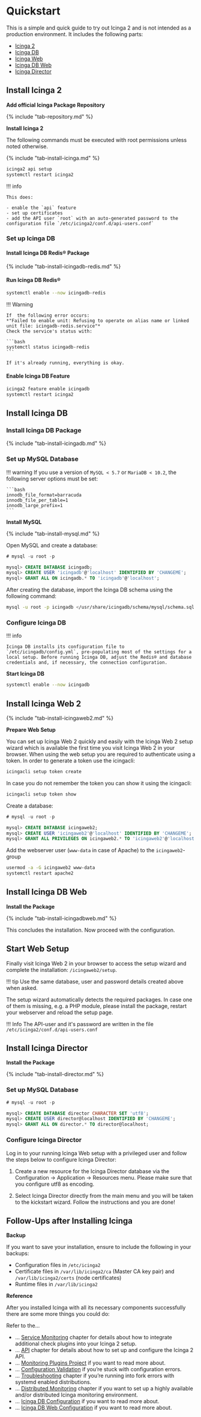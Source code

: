 # Quickstart

This is a simple and quick guide to try out Icinga 2 and is not intended as a production environment. It includes the following parts:

- [Icinga 2](#install-icinga-2)
- [Icinga DB](#install-icinga-db)
- [Icinga Web](#install-icinga-web-2)
- [Icinga DB Web](#install-icinga-db-web)
- [Icinga Director](#install-icinga-director)

## Install Icinga 2

**Add official Icinga Package Repository**

{% include "tab-repository.md" %}

**Install Icinga 2**

The following commands must be executed with root permissions unless noted otherwise.

{% include "tab-install-icinga.md" %}

```bash
icinga2 api setup
systemctl restart icinga2
```

!!! info

    This does:

    - enable the `api` feature
    - set up certificates
    - add the API user `root` with an auto-generated password to the configuration file `/etc/icinga2/conf.d/api-users.conf`

### Set up Icinga DB

#### Install Icinga DB Redis® Package

{% include "tab-install-icingadb-redis.md" %}

#### Run Icinga DB Redis®

```bash
systemctl enable --now icingadb-redis
```

!!! Warning

    If  the following error occurs: 
    *"Failed to enable unit: Refusing to operate on alias name or linked unit file: icingadb-redis.service"*
    Check the service's status with: 
    
    ```bash
    systemctl status icingadb-redis
    ```

    If it's already running, everything is okay.

#### Enable Icinga DB Feature

```bash
icinga2 feature enable icingadb
systemctl restart icinga2
```

## Install Icinga DB

### Install Icinga DB Package

{% include "tab-install-icingadb.md" %}

### Set up MySQL Database

!!! warning 
    If you use a version of `MySQL < 5.7` or `MariaDB < 10.2`, the following server options must be set:


    ```bash
    innodb_file_format=barracuda
    innodb_file_per_table=1
    innodb_large_prefix=1
    ```

**Install MySQL**

{% include "tab-install-mysql.md" %}

Open MySQL and create a database:

```sql
# mysql -u root -p

mysql> CREATE DATABASE icingadb;
mysql> CREATE USER 'icingadb'@'localhost' IDENTIFIED BY 'CHANGEME';
mysql> GRANT ALL ON icingadb.* TO 'icingadb'@'localhost';
```

After creating the database, import the Icinga DB schema using the following command:

```bash
mysql -u root -p icingadb </usr/share/icingadb/schema/mysql/schema.sql
```

### Configure Icinga DB

!!! info 

    Icinga DB installs its configuration file to `/etc/icingadb/config.yml`, pre-populating most of the settings for a local setup. Before running Icinga DB, adjust the Redis® and database credentials and, if necessary, the connection configuration.


**Start Icinga DB**

```bash
systemctl enable --now icingadb
```

## Install Icinga Web 2

{% include "tab-install-icingaweb2.md" %}

**Prepare Web Setup**

You can set up Icinga Web 2 quickly and easily with the Icinga Web 2 setup wizard which is available the first time you visit Icinga Web 2 in your browser. When using the web setup you are required to authenticate using a token. In order to generate a token use the icingacli:

```bash 
icingacli setup token create
```

In case you do not remember the token you can show it using the icingacli:

```bash
icingacli setup token show
```

Create a database:

```sql
# mysql -u root -p

mysql> CREATE DATABASE icingaweb2;
mysql> CREATE USER 'icingaweb2'@'localhost' IDENTIFIED BY 'CHANGEME';
mysql> GRANT ALL PRIVILEGES ON icingaweb2.* TO 'icingaweb2'@'localhost';
```

Add the webserver user (`www-data` in case of Apache) to the `icingaweb2`-group

```bash
usermod -a -G icingaweb2 www-data
systemctl restart apache2
```


## Install Icinga DB Web

**Install the Package**

{% include "tab-install-icingadbweb.md" %}

This concludes the installation. Now proceed with the configuration.

## Start Web Setup

Finally visit Icinga Web 2 in your browser to access the setup wizard and complete the installation: `/icingaweb2/setup`.

!!! tip
    Use the same database, user and password details created above when asked.

The setup wizard automatically detects the required packages. In case one of them is missing, e.g. a PHP module, please install the package, restart your webserver and reload the setup page.


!!! Info
    The API-user and it's password are written in the file `/etc/icinga2/conf.d/api-users.conf`


## Install Icinga Director

**Install the Package**

{% include "tab-install-director.md" %}

### Set up MySQL Database

```sql
# mysql -u root -p

mysql> CREATE DATABASE director CHARACTER SET 'utf8';
mysql> CREATE USER director@localhost IDENTIFIED BY 'CHANGEME';
mysql> GRANT ALL ON director.* TO director@localhost;
```

### Configure Icinga Director

Log in to your running Icinga Web setup with a privileged user and follow the steps below to configure Icinga Director:

1. Create a new resource for the Icinga Director database via the Configuration → Application → Resources menu. Please make sure that you configure utf8 as encoding.

2. Select Icinga Director directly from the main menu and you will be taken to the kickstart wizard. Follow the instructions and you are done!

## Follow-Ups after Installing Icinga

**Backup**

If you want to save your installation, ensure to include the following in your backups:

- Configuration files in `/etc/icinga2`
- Certificate files in `/var/lib/icinga2/ca` (Master CA key pair) and `/var/lib/icinga2/certs` (node certificates)
- Runtime files in `/var/lib/icinga2`

**Reference**

After you installed Icinga with all its necessary components successfully there are some more things you could do:

Refer to the...

- ... [Service Monitoring](https://icinga.com/docs/icinga-2/latest/doc/05-service-monitoring/#service-monitoring-plugins) chapter for details about how to integrate additional check plugins into your Icinga 2 setup.
- ... [API](https://icinga.com/docs/icinga-2/latest/doc/12-icinga2-api/#icinga2-api-setup) chapter for details about how to set up and configure the Icinga 2 API.
- ... [Monitoring Plugins Project](https://www.monitoring-plugins.org/) if you want to read more about.
- ... [Configuration Validation](https://icinga.com/docs/icinga-2/latest/doc/11-cli-commands/#config-validation) if you’re stuck with configuration errors.
- ... [Troubleshooting](https://icinga.com/docs/icinga-2/latest/doc/15-troubleshooting/#check-fork-errors) chapter if you’re running into fork errors with systemd enabled distributions.
- ... [Distributed Monitoring](https://icinga.com/docs/icinga-2/latest/doc/06-distributed-monitoring/#distributed-monitoring) chapter if you want to set up a highly available and/or distributed Icinga monitoring environment.
- ... [Icinga DB Configuration](https://icinga.com/docs/icinga-db/latest/doc/03-Configuration/) if you want to read more about.
- ... [Icinga DB Web Configuration](https://icinga.com/docs/icinga-db-web/latest/doc/03-Configuration/) if you want to read more about.